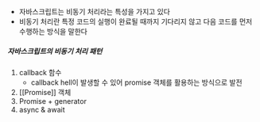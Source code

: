 - 자바스크립트는 비동기 처리라는 특성을 가지고 있다
- 비동기 처리란 특정 코드의 실행이 완료될 때까지 기다리지 않고 다음 코드를 먼저 수행하는 방식을 말한다

##### 자바스크립트의 비동기 처리 패턴
1. callback 함수
	- callback hell이 발생할 수 있어 promise 객체를 활용하는 방식으로 발전
2. [[Promise]] 객체
3. Promise + generator
4. async & await